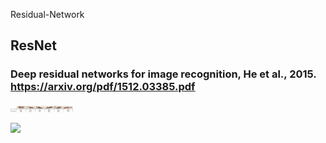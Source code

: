 Residual-Network
## ResNet
### Deep residual networks for image recognition, He et al., 2015. https://arxiv.org/pdf/1512.03385.pdf



<img src="images/sign_class.png" width="100" height="10">





![](images/sign_class.png")

